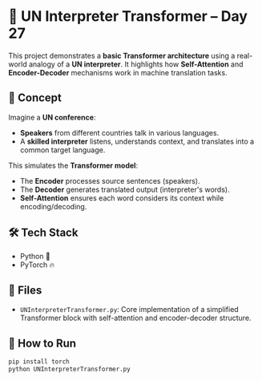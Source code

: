 # 🧠 UN Interpreter Transformer – Day 27

This project demonstrates a **basic Transformer architecture** using a real-world analogy of a **UN interpreter**. It highlights how **Self-Attention** and **Encoder-Decoder** mechanisms work in machine translation tasks.

## 📌 Concept
Imagine a **UN conference**:
- **Speakers** from different countries talk in various languages.
- A **skilled interpreter** listens, understands context, and translates into a common target language.

This simulates the **Transformer model**:
- The **Encoder** processes source sentences (speakers).
- The **Decoder** generates translated output (interpreter's words).
- **Self-Attention** ensures each word considers its context while encoding/decoding.

## 🛠️ Tech Stack
- Python 🐍
- PyTorch 🔥

## 📂 Files
- `UNInterpreterTransformer.py`: Core implementation of a simplified Transformer block with self-attention and encoder-decoder structure.

## 🚀 How to Run
```bash
pip install torch
python UNInterpreterTransformer.py

